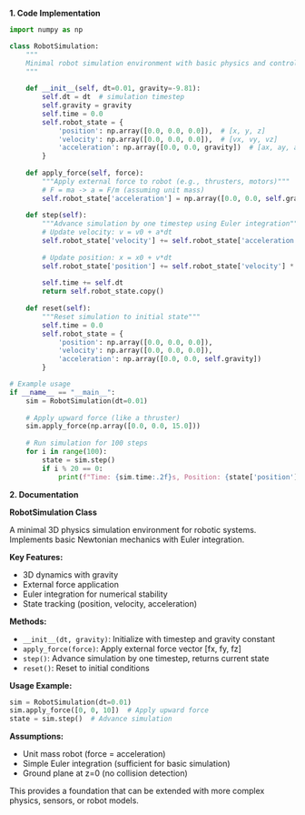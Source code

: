 **1. Code Implementation**

```python
import numpy as np

class RobotSimulation:
    """
    Minimal robot simulation environment with basic physics and control
    """
    
    def __init__(self, dt=0.01, gravity=-9.81):
        self.dt = dt  # simulation timestep
        self.gravity = gravity
        self.time = 0.0
        self.robot_state = {
            'position': np.array([0.0, 0.0, 0.0]),  # [x, y, z]
            'velocity': np.array([0.0, 0.0, 0.0]),  # [vx, vy, vz]
            'acceleration': np.array([0.0, 0.0, gravity])  # [ax, ay, az]
        }
    
    def apply_force(self, force):
        """Apply external force to robot (e.g., thrusters, motors)"""
        # F = ma -> a = F/m (assuming unit mass)
        self.robot_state['acceleration'] = np.array([0.0, 0.0, self.gravity]) + force
    
    def step(self):
        """Advance simulation by one timestep using Euler integration"""
        # Update velocity: v = v0 + a*dt
        self.robot_state['velocity'] += self.robot_state['acceleration'] * self.dt
        
        # Update position: x = x0 + v*dt
        self.robot_state['position'] += self.robot_state['velocity'] * self.dt
        
        self.time += self.dt
        return self.robot_state.copy()
    
    def reset(self):
        """Reset simulation to initial state"""
        self.time = 0.0
        self.robot_state = {
            'position': np.array([0.0, 0.0, 0.0]),
            'velocity': np.array([0.0, 0.0, 0.0]),
            'acceleration': np.array([0.0, 0.0, self.gravity])
        }

# Example usage
if __name__ == "__main__":
    sim = RobotSimulation(dt=0.01)
    
    # Apply upward force (like a thruster)
    sim.apply_force(np.array([0.0, 0.0, 15.0]))
    
    # Run simulation for 100 steps
    for i in range(100):
        state = sim.step()
        if i % 20 == 0:
            print(f"Time: {sim.time:.2f}s, Position: {state['position']}")
```

**2. Documentation**

**RobotSimulation Class**

A minimal 3D physics simulation environment for robotic systems. Implements basic Newtonian mechanics with Euler integration.

**Key Features:**
- 3D dynamics with gravity
- External force application
- Euler integration for numerical stability
- State tracking (position, velocity, acceleration)

**Methods:**
- `__init__(dt, gravity)`: Initialize with timestep and gravity constant
- `apply_force(force)`: Apply external force vector [fx, fy, fz]
- `step()`: Advance simulation by one timestep, returns current state
- `reset()`: Reset to initial conditions

**Usage Example:**
```python
sim = RobotSimulation(dt=0.01)
sim.apply_force([0, 0, 10])  # Apply upward force
state = sim.step()  # Advance simulation
```

**Assumptions:**
- Unit mass robot (force = acceleration)
- Simple Euler integration (sufficient for basic simulation)
- Ground plane at z=0 (no collision detection)

This provides a foundation that can be extended with more complex physics, sensors, or robot models.